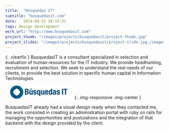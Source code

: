 ```yaml
---
title:  "Búsquedas IT"
subtitle: "busquedasit.com"
date:   2014-04-23 20:33:31
tags: design development
work_url: "http://www.busquedasit.com"
project_thumb: "/images/projects/busquedasit/project-thumb.jpg"
project_slides: "/images/projects/busquedasit/project-slide.jpg,/images/projects/busquedasit/project-slide2.jpg"
---
```


{: .clearfix }
BusquedasIT is a consultant specialized in selection and evaluation of human resources for the IT industry. We provide headhunting, recruitment and selection. We seek to understand the real needs of our clients, to provide the best solution in specific human capital in Information Technologies.

![](/images/projects/busquedasit/company-logo.png){: .img-responsive .img-center }

BusquedasIT already had a visual design ready when they contacted me, the work consisted in creating an administration portal with ruby on rails for managing the opportunities and postulations and the integration of that backend with the design provided by the client.
